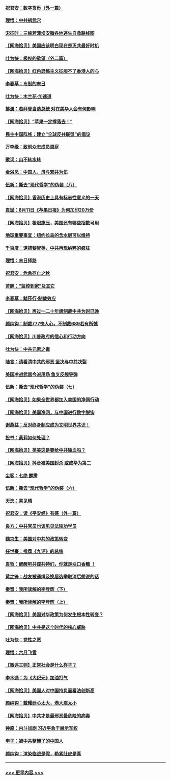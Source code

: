#### [祝君安：数字货币（外一篇）](../pages/nsc993/n12334186.md?t=08161051) 
#### [理悟：中共祸武穴](../pages/nsc993/n12333962.md?t=08161051) 
#### [宋征时：三峡若溃坝安徽各地逃生自救路线图](../pages/nsc993/n12332450.md?t=08161051) 
#### [【网海拾贝】美国应该明白现在是灭共最好时机](../pages/nsc993/n12332313.md?t=08161051) 
#### [吐为快：极权的欲望（外二篇）](../pages/nsc993/n12332089.md?t=08161051) 
#### [【网海拾贝】红色恐怖主义征服不了香港人的心](../pages/nsc993/n12329296.md?t=08161051) 
#### [李春草：专制的末日](../pages/nsc993/n12329079.md?t=08161051) 
#### [吐为快：木兰花‧加速道](../pages/nsc993/n12327366.md?t=08161051) 
#### [拂潇：若拜登当选总统 对在美华人会有何影响](../pages/nsc993/n12295996.md?t=08161051) 
#### [【网海拾贝】“苹果一定撑落去！”](../pages/nsc993/n12326784.md?t=08161051) 
#### [民主中国阵线：建立“全球反共联盟”的倡议](../pages/nsc993/n12324177.md?t=08161051) 
#### [万李缘：致前众志成员周庭](../pages/nsc993/n12324635.md?t=08161051) 
#### [歌词：山不转水转](../pages/nsc993/n12324599.md?t=08161051) 
#### [金浴凤：中国人，毋与邪共为伍](../pages/nsc993/n12324257.md?t=08161051) 
#### [伍新：撕去“现代哲学”的伪装（八）](../pages/nsc993/n12324188.md?t=08161051) 
#### [【网海拾贝】香港历史上具有标志性意义的一天](../pages/nsc993/n12324021.md?t=08161051) 
#### [袁斌：8月11日《苹果日报》为何加印20万份](../pages/nsc993/n12323955.md?t=08161051) 
#### [【网海拾贝】极限施压，美国还有哪些招数可用](../pages/nsc993/n12322512.md?t=08161051) 
#### [地球重要事宜：纽约长岛的含水层可以维持](../pages/nsc993/n12321844.md?t=08161051) 
#### [千百度：逮捕黎智英，中共再现纳粹的疯狂](../pages/nsc993/n12321777.md?t=08161051) 
#### [理悟：末日择路](../pages/nsc993/n12320812.md?t=08161051) 
#### [祝君安：危急存亡之秋](../pages/nsc993/n12320795.md?t=08161051) 
#### [苦胆：“监控到家”及其它](../pages/nsc993/n12320751.md?t=08161051) 
#### [李春草：踏莎行·制裁效应](../pages/nsc993/n12318290.md?t=08161051) 
#### [【网海拾贝】再过一二十年想制裁中共为时已晚](../pages/nsc993/n12318195.md?t=08161051) 
#### [颜纯钩：制裁777快人心，不制裁689若有所憾](../pages/nsc993/n12316912.md?t=08161051) 
#### [【网海拾贝】川普政府的信心和行动方向](../pages/nsc993/n12316673.md?t=08161051) 
#### [吐为快：中共元素之毒](../pages/nsc993/n12316547.md?t=08161051) 
#### [陆言：请看清中共的邪恶 坚决与中共决裂](../pages/nsc993/n12315784.md?t=08161051) 
#### [美国冷战武器今派用场 鱼叉反舰导弹](../pages/nsc993/n12316258.md?t=08161051) 
#### [伍新：撕去“现代哲学”的伪装（七）](../pages/nsc993/n12315846.md?t=08161051) 
#### [【网海拾贝】如果全世界都加入美国的净网行动](../pages/nsc993/n12315588.md?t=08161051) 
#### [【网海拾贝】美国净网，与中国进行数字脱钩](../pages/nsc993/n12312813.md?t=08161051) 
#### [谢燕益：反对终身制应成为文明世界共识！](../pages/nsc993/n12310465.md?t=08161051) 
#### [投书：蔡莉如何处理？](../pages/nsc993/n12310224.md?t=08161051) 
#### [【网海拾贝】英美这是要给中共输血吗？](../pages/nsc993/n12307646.md?t=08161051) 
#### [【网海拾贝】抖音被美国封杀 或成华为第二](../pages/nsc993/n12305277.md?t=08161051) 
#### [尘客：七绝 霹雳](../pages/nsc993/n12304053.md?t=08161051) 
#### [伍新：撕去“现代哲学”的伪装（六）](../pages/nsc993/n12303243.md?t=08161051) 
#### [天逸：喜见晴](../pages/nsc993/n12303226.md?t=08161051) 
#### [祝君安：读《平安经》有感（外一篇）](../pages/nsc993/n12303170.md?t=08161051) 
#### [良方：中共官员也该见见法轮功学员](../pages/nsc993/n12302985.md?t=08161051) 
#### [魏京生：美国对中共的政策转变](../pages/nsc993/n12302929.md?t=08161051) 
#### [任世豪：推荐《九评》的总统](../pages/nsc993/n12302838.md?t=08161051) 
#### [袁哲：醒醒吧共谍共特们，你就是块口香糖 ！](../pages/nsc993/n12302678.md?t=08161051) 
#### [黄之锋：战友被通缉及换届选举取消后想说的话](../pages/nsc993/n12302681.md?t=08161051) 
#### [秦晋：我所读解的李登辉（下）](../pages/nsc993/n12302171.md?t=08161051) 
#### [秦晋：我所读解的李登辉（上）](../pages/nsc993/n12301979.md?t=08161051) 
#### [【网海拾贝】美国对华政策为何发生根本性转变？](../pages/nsc993/n12302091.md?t=08161051) 
#### [【网海拾贝】中共是这个时代的核心威胁](../pages/nsc993/n12300541.md?t=08161051) 
#### [吐为快：党性之恶](../pages/nsc993/n12300263.md?t=08161051) 
#### [理悟：六月飞雪](../pages/nsc993/n12300243.md?t=08161051) 
#### [【微评三则】正常社会是什么样子？](../pages/nsc993/n12300228.md?t=08161051) 
#### [李木通：为《大纪元》加油打气](../pages/nsc993/n12280363.md?t=08161051) 
#### [【网海拾贝】美国人对中国持负面看法创新高](../pages/nsc993/n12298720.md?t=08161051) 
#### [颜纯钩：戴耀廷心太大，港大庙太小](../pages/nsc993/n12297682.md?t=08161051) 
#### [【网海拾贝】中共才是最邪恶最危险的病毒](../pages/nsc993/n12296470.md?t=08161051) 
#### [钟原：内斗加剧 习近平急于展示军权](../pages/nsc993/n12292544.md?t=08161051) 
#### [申子：被中共整懵了的中国人](../pages/nsc993/n12291389.md?t=08161051) 
#### [颜纯钩：渲染临战是假，勒紧肚皮是真](../pages/nsc993/n12290945.md?t=08161051) 

----
#### [ >>> 更早内容 <<< ](../indexes/nsc993-earlier.md)
